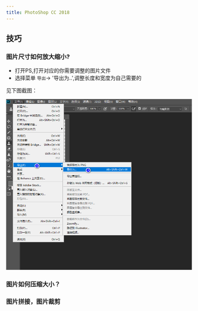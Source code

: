 ```yaml
---
title: PhotoShop CC 2018
---
```


## 技巧

### 图片尺寸如何放大缩小?

- 打开PS,打开对应的你需要调整的图片文件
- 选择菜单 `导出`-> '导出为..',调整长度和宽度为自己需要的

见下图截图：

![ps-resize](./img/ps-resize.png)

### 图片如何压缩大小？


### 图片拼接，图片裁剪